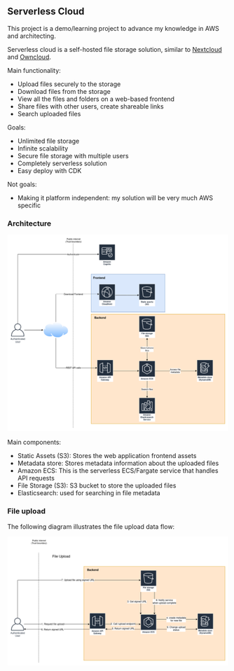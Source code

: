 ## Serverless Cloud

This project is a demo/learning project to advance my knowledge in AWS and architecting.

Serverless cloud is a self-hosted file storage solution, similar to [Nextcloud](https://nextcloud.com) and [Owncloud](https://owncloud.com/).

Main functionality:
- Upload files securely to the storage
- Download files from the storage 
- View all the files and folders on a web-based frontend
- Share files with other users, create shareable links
- Search uploaded files

Goals:
- Unlimited file storage
- Infinite scalability
- Secure file storage with multiple users
- Completely serverless solution
- Easy deploy with CDK

Not goals:
- Making it platform independent: my solution will be very much AWS specific

### Architecture

![Architecture diagram](assets/ServerlessCloud-Architecture.png)

Main components:
- Static Assets (S3): Stores the web application frontend assets
- Metadata store: Stores metadata information about the uploaded files
- Amazon ECS: This is the serverless ECS/Fargate service that handles API requests
- File Storage (S3): S3 bucket to store the uploaded files
- Elasticsearch: used for searching in file metadata

### File upload

The following diagram illustrates the file upload data flow:

![File upload data flow diagram](assets/serverless-cloud-file-upload.png)